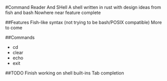 #Command Reader And SHell
A shell written in rust with design ideas from fish and bash
Nowhere near feature complete

##Features
Fish-like syntax (not trying to be bash/POSIX compatible)
More to come

##Commands
- cd
- clear
- echo
- exit

##TODO
Finish working on shell built-ins
Tab completion
